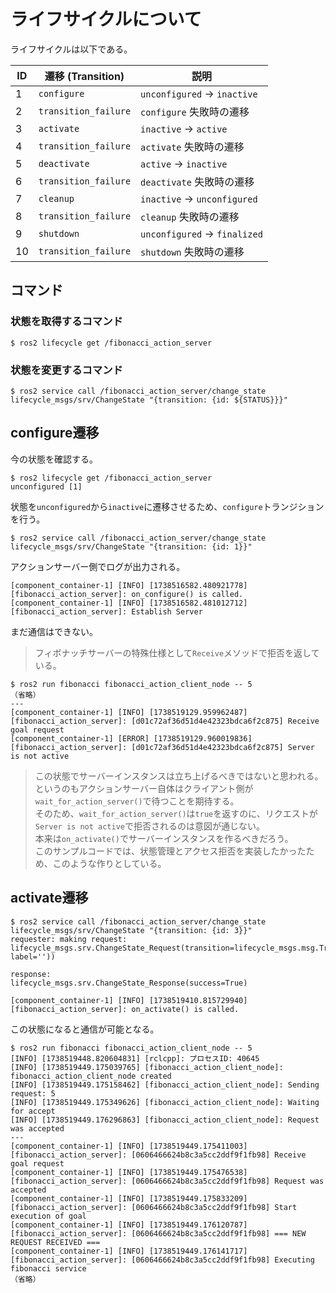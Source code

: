 # ライフサイクルについて

ライフサイクルは以下である。

| ID  | 遷移 (Transition)       | 説明 |
|----|------------------|------------------------------|
| 1  | `configure`     | `unconfigured` → `inactive` |
| 2  | `transition_failure` | `configure` 失敗時の遷移 |
| 3  | `activate`      | `inactive` → `active` |
| 4  | `transition_failure` | `activate` 失敗時の遷移 |
| 5  | `deactivate`    | `active` → `inactive` |
| 6  | `transition_failure` | `deactivate` 失敗時の遷移 |
| 7  | `cleanup`       | `inactive` → `unconfigured` |
| 8  | `transition_failure` | `cleanup` 失敗時の遷移 |
| 9  | `shutdown`      | `unconfigured` → `finalized` |
| 10 | `transition_failure` | `shutdown` 失敗時の遷移 |

## コマンド

### 状態を取得するコマンド

```console
$ ros2 lifecycle get /fibonacci_action_server
```

### 状態を変更するコマンド

```console
$ ros2 service call /fibonacci_action_server/change_state lifecycle_msgs/srv/ChangeState "{transition: {id: ${STATUS}}}"
```

## configure遷移

今の状態を確認する。

```console
$ ros2 lifecycle get /fibonacci_action_server
unconfigured [1]
```

状態を`unconfigured`から`inactive`に遷移させるため、`configure`トランジションを行う。

```console
$ ros2 service call /fibonacci_action_server/change_state lifecycle_msgs/srv/ChangeState "{transition: {id: 1}}"
```

アクションサーバー側でログが出力される。

```console
[component_container-1] [INFO] [1738516582.480921778] [fibonacci_action_server]: on_configure() is called.
[component_container-1] [INFO] [1738516582.481012712] [fibonacci_action_server]: Establish Server
```

まだ通信はできない。

> フィボナッチサーバーの特殊仕様として`Receive`メソッドで拒否を返している。

```console
$ ros2 run fibonacci fibonacci_action_client_node -- 5
（省略）
---
[component_container-1] [INFO] [1738519129.959962487] [fibonacci_action_server]: [d01c72af36d51d4e42323bdca6f2c875] Receive goal request
[component_container-1] [ERROR] [1738519129.960019836] [fibonacci_action_server]: [d01c72af36d51d4e42323bdca6f2c875] Server is not active
```

> この状態でサーバーインスタンスは立ち上げるべきではないと思われる。  
> というのもアクションサーバー自体はクライアント側が`wait_for_action_server()`で待つことを期待する。  
> そのため、`wait_for_action_server()`は`true`を返すのに、リクエストが`Server is not active`で拒否されるのは意図が通じない。  
> 本来は`on_activate()`でサーバーインスタンスを作るべきだろう。  
> このサンプルコードでは、状態管理とアクセス拒否を実装したかったため、このような作りとしている。

## activate遷移

```console
$ ros2 service call /fibonacci_action_server/change_state lifecycle_msgs/srv/ChangeState "{transition: {id: 3}}"
requester: making request: lifecycle_msgs.srv.ChangeState_Request(transition=lifecycle_msgs.msg.Transition(id=3, label=''))

response:
lifecycle_msgs.srv.ChangeState_Response(success=True)
```

```console
[component_container-1] [INFO] [1738519410.815729940] [fibonacci_action_server]: on_activate() is called.
```

この状態になると通信が可能となる。

```console
$ ros2 run fibonacci fibonacci_action_client_node -- 5
[INFO] [1738519448.820604831] [rclcpp]: プロセスID: 40645
[INFO] [1738519449.175039765] [fibonacci_action_client_node]: fibonacci_action_client_node created
[INFO] [1738519449.175158462] [fibonacci_action_client_node]: Sending request: 5
[INFO] [1738519449.175349626] [fibonacci_action_client_node]: Waiting for accept
[INFO] [1738519449.176296863] [fibonacci_action_client_node]: Request was accepted
---
[component_container-1] [INFO] [1738519449.175411003] [fibonacci_action_server]: [0606466624b8c3a5cc2ddf9f1fb98] Receive goal request
[component_container-1] [INFO] [1738519449.175476538] [fibonacci_action_server]: [0606466624b8c3a5cc2ddf9f1fb98] Request was accepted
[component_container-1] [INFO] [1738519449.175833209] [fibonacci_action_server]: [0606466624b8c3a5cc2ddf9f1fb98] Start execution of goal
[component_container-1] [INFO] [1738519449.176120787] [fibonacci_action_server]: [0606466624b8c3a5cc2ddf9f1fb98] === NEW REQUEST RECEIVED ===
[component_container-1] [INFO] [1738519449.176141717] [fibonacci_action_server]: [0606466624b8c3a5cc2ddf9f1fb98] Executing fibonacci service
（省略）
```
